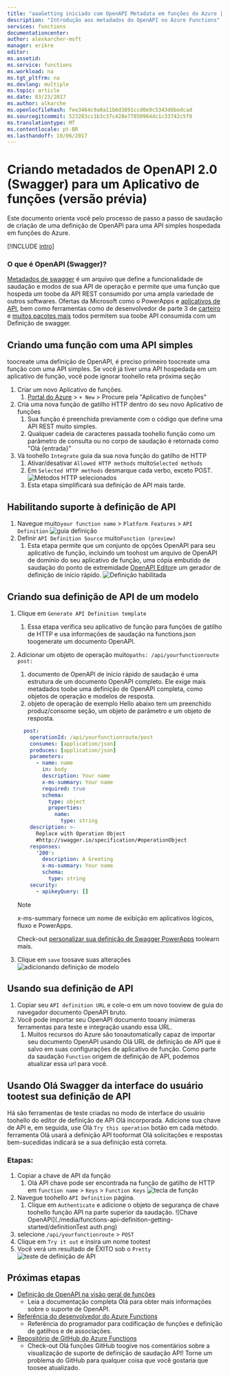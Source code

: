 ```yaml
---
title: "aaaGetting iniciado com OpenAPI Metadata em funções do Azure | Microsoft Docs"
description: "Introdução aos metadados do OpenAPI no Azure Functions"
services: functions
documentationcenter: 
author: alexkarcher-msft
manager: erikre
editor: 
ms.assetid: 
ms.service: functions
ms.workload: na
ms.tgt_pltfrm: na
ms.devlang: multiple
ms.topic: article
ms.date: 03/23/2017
ms.author: alkarche
ms.openlocfilehash: fee3464c9a0a11b6d3891ccd0e9c5343d6bedcad
ms.sourcegitcommit: 523283cc1b3c37c428e77850964dc1c33742c5f0
ms.translationtype: MT
ms.contentlocale: pt-BR
ms.lasthandoff: 10/06/2017
---
```

# <a name="creating-openapi-20-swagger-metadata-for-a-function-app-preview"></a>Criando metadados de OpenAPI 2.0 (Swagger) para um Aplicativo de funções (versão prévia)

Este documento orienta você pelo processo de passo a passo de saudação de criação de uma definição de OpenAPI para uma API simples hospedada em funções do Azure.

[!INCLUDE [intro](../../includes/functions-bindings-intro.md)]

### <a name="what-is-openapi-swagger"></a>O que é OpenAPI (Swagger)?
[Metadados de swagger](http://swagger.io/) é um arquivo que define a funcionalidade de saudação e modos de sua API de operação e permite que uma função que hospeda um toobe da API REST consumido por uma ampla variedade de outros softwares. Ofertas da Microsoft como o PowerApps e [aplicativos de API](https://docs.microsoft.com/azure/app-service-api/app-service-api-dotnet-get-started#a-idcodegena-generate-client-code-for-the-data-tier), bem como ferramentas como de desenvolvedor de parte 3 de [carteiro](https://www.getpostman.com/docs/importing_swagger) e [muitos pacotes mais](http://swagger.io/tools/) todos permitem sua toobe API consumida com um Definição de swagger.

## <a name="prepare-function"></a>Criando uma função com uma API simples
  toocreate uma definição de OpenAPI, é preciso primeiro toocreate uma função com uma API simples. Se você já tiver uma API hospedada em um aplicativo de função, você pode ignorar toohello reta próxima seção
1. Criar um novo Aplicativo de funções.
    1. [Portal do Azure](https://portal.azure.com) > `+ New` > Procure pela "Aplicativo de funções"
1. Cria uma nova função de gatilho HTTP dentro do seu novo Aplicativo de funções
    1. Sua função é preenchida previamente com o código que define uma API REST muito simples.
    1. Qualquer cadeia de caracteres passada toohello função como um parâmetro de consulta ou no corpo de saudação é retornada como "Olá {entrada}"
1. Vá toohello `Integrate` guia da sua nova função do gatilho de HTTP
    1. Ativar/desativar `Allowed HTTP methods` muito`Selected methods`
    1. Em `Selected HTTP methods` desmarque cada verbo, exceto POST.
    ![Métodos HTTP selecionados](./media/functions-api-definition-getting-started/selectedHTTPmethods.png)
    1. Esta etapa simplificará sua definição de API mais tarde.

## <a name="enable"></a>Habilitando suporte à definição de API
1. Navegue muito`your function name` > `Platform Features` > `API Definition`
![guia definição](./media/functions-api-definition-getting-started/definitiontab.png)
1. Definir `API Definition Source` muito`Function (preview)`
    1. Esta etapa permite que um conjunto de opções OpenAPI para seu aplicativo de função, incluindo um toohost um arquivo de OpenAPI de domínio do seu aplicativo de função, uma cópia embutido de saudação do ponto de extremidade [OpenAPI Editor](http://editor.swagger.io)e um gerador de definição de início rápido.
![Definição habilitada](./media/functions-api-definition-getting-started/enabledefinition.png)

## <a name="create-definition"></a>Criando sua definição de API de um modelo
1. Clique em `Generate API Definition template`
    1. Essa etapa verifica seu aplicativo de função para funções de gatilho de HTTP e usa informações de saudação na functions.json toogenerate um documento OpenAPI.
1. Adicionar um objeto de operação muito`paths: /api/yourfunctionroute post:`
    1. documento de OpenAPI de início rápido de saudação é uma estrutura de um documento OpenAPI completo. Ele exige mais metadados toobe uma definição de OpenAPI completa, como objetos de operação e modelos de resposta.
    1. objeto de operação de exemplo Hello abaixo tem um preenchido produz/consome seção, um objeto de parâmetro e um objeto de resposta.
    
    ```yaml
      post:
        operationId: /api/yourfunctionroute/post
        consumes: [application/json]
        produces: [application/json]
        parameters:
          - name: name
            in: body
            description: Your name
            x-ms-summary: Your name
            required: true
            schema:
              type: object
              properties:
                name:
                  type: string
        description: >-
          Replace with Operation Object
          #http://swagger.io/specification/#operationObject
        responses:
          '200':
            description: A Greeting
            x-ms-summary: Your name
            schema:
              type: string
        security:
          - apikeyQuery: []
    ```
    
    > [!NOTE]
    >  x-ms-summary fornece um nome de exibição em aplicativos lógicos, fluxo e PowerApps.
    >
    > Check-out [personalizar sua definição de Swagger PowerApps](https://powerapps.microsoft.com/tutorials/customapi-how-to-swagger/) toolearn mais.

1. Clique em `save` toosave suas alterações ![adicionando definição de modelo](./media/functions-api-definition-getting-started/addingtemplate.png)

## <a name="use-definition"></a>Usando sua definição de API
1. Copiar seu `API definition URL` e cole-o em um novo tooview de guia do navegador documento OpenAPI bruto.
1. Você pode importar seu OpenAPI documento tooany inúmeras ferramentas para teste e integração usando essa URL.
    1. Muitos recursos do Azure são tooautomatically capaz de importar seu documento OpenAPI usando Olá URL de definição de API que é salvo em suas configurações de aplicativo de função. Como parte da saudação `Function` origem de definição de API, podemos atualizar essa url para você.


## <a name="test-definition"></a>Usando Olá Swagger da interface do usuário tootest sua definição de API
Há são ferramentas de teste criadas no modo de interface do usuário toohello do editor de definição de API Olá incorporada. Adicione sua chave de API e, em seguida, use Olá `Try this operation` botão em cada método. ferramenta Olá usará a definição API tooformat Olá solicitações e respostas bem-sucedidas indicará se a sua definição está correta.

### <a name="steps"></a>Etapas:

1. Copiar a chave de API da função
    1. Olá API chave pode ser encontrada na função de gatilho de HTTP em `function name` > `Keys` > `Function Keys` 
   ![tecla de função](./media/functions-api-definition-getting-started/functionkey.png)
1. Navegue toohello `API Definition` página.
    1. Clique em `Authenticate` e adicione o objeto de segurança de chave toohello função API na parte superior da saudação.
  ![Chave OpenAPI](./media/functions-api-definition-getting-started/definitionTest auth.png)
1. selecione `/api/yourfunctionroute` > `POST`
1. Clique em `Try it out` e insira um nome tootest
1. Você verá um resultado de ÊXITO sob o `Pretty`
![teste de definição de API](./media/functions-api-definition-getting-started/definitionTest.png)

## <a name="next-steps"></a>Próximas etapas
* [Definição de OpenAPI na visão geral de funções](functions-api-definition.md)
  * Leia a documentação completa Olá para obter mais informações sobre o suporte de OpenAPI.
* [Referência do desenvolvedor do Azure Functions](functions-reference.md)  
  * Referência do programador para codificação de funções e definição de gatilhos e de associações.
* [Repositório de GitHub do Azure Functions](https://github.com/Azure/Azure-Functions/)
  * Check-out Olá funções GitHub toogive nos comentários sobre a visualização de suporte de definição de saudação API! Torne um problema do GitHub para qualquer coisa que você gostaria que toosee atualizado.
